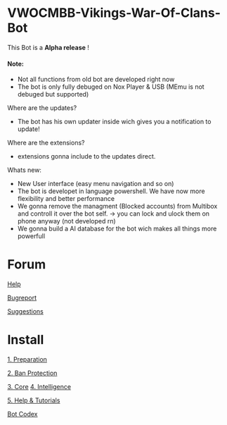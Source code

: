 # VWOCMBB-Vikings-War-Of-Clans-Bot

This Bot is a  **Alpha release** !
#### Note:
-   Not all functions from old bot are developed right now
-   The bot is only fully debuged on Nox Player & USB (MEmu is not debuged but supported)

Where are the updates?

-   The bot has his own updater inside wich gives you a notification to update!

Where are the extensions?

-   extensions gonna include to the updates direct.

Whats new:

-   New User interface (easy menu navigation and so on)
-   The bot is developet in language powershell. We have now more flexibility and better performance
-   We gonna remove the managment (Blocked accounts) from Multibox and controll it over the bot self. -> you can lock and ulock them on phone anyway (not developed rn)
-   We gonna build a AI database for the bot wich makes all things more powerfull

# Forum
[Help](https://easy-develope.ch/vikings-war-of-clans-vwocmbb/forum/forum/help-4/)

[Bugreport](https://easy-develope.ch/vikings-war-of-clans-vwocmbb/forum/forum/bug-report-nox/)

[Suggestions](https://easy-develope.ch/vikings-war-of-clans-vwocmbb/forum/forum/suggestions-4/)
# Install
[1. Preparation](https://easy-develope.ch/vikings-war-of-clans-vwocmbb/vikings-war-of-clans-bot/#1537202941598-7499a3fe-d414)

[2. Ban Protection](https://easy-develope.ch/vikings-war-of-clans-vwocmbb/vikings-war-of-clans-bot/#1537202941635-03373942-af41)

[3. Core](https://easy-develope.ch/vikings-war-of-clans-vwocmbb/vikings-war-of-clans-bot/#1537204264822-8f48a630-958b)
[4. Intelligence](https://easy-develope.ch/vikings-war-of-clans-vwocmbb/vikings-war-of-clans-bot/#1537204865352-ba7677b5-819e)

[5. Help & Tutorials](https://easy-develope.ch/vikings-war-of-clans-vwocmbb/vikings-war-of-clans-bot/#1537205583247-cefe7832-27b8)

[Bot Codex](https://easy-develope.ch/vikings-war-of-clans-vwocmbb/vikings-war-of-clans-bot/#1537207194188-bbac574a-1ca6)
